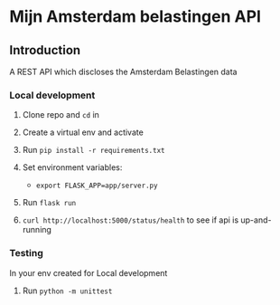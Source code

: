 # Mijn Amsterdam belastingen API

## Introduction

A REST API which discloses the Amsterdam Belastingen data

### Local development

1. Clone repo and `cd` in
2. Create a virtual env and activate
3. Run `pip install -r requirements.txt`
4. Set environment variables:
   - `export FLASK_APP=app/server.py`
    
5. Run `flask run`
6. `curl http://localhost:5000/status/health` to see if api is up-and-running

### Testing
In your env created for Local development

1. Run `python -m unittest`

